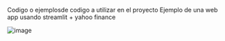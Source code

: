 Codigo o ejemplosde codigo a utilizar en el proyecto
Ejemplo de una web app usando streamlit + yahoo finance


![image](https://github.com/juliom86/finance-proyects/assets/82829895/e286e8b0-da0a-4299-9371-582dbf6d527e)

